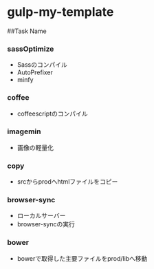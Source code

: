 # gulp-my-template

##Task Name
### sassOptimize
* Sassのコンパイル
* AutoPrefixer
* minfy

### coffee
* coffeescriptのコンパイル

### imagemin
* 画像の軽量化

### copy
* srcからprodへhtmlファイルをコピー

### browser-sync
* ローカルサーバー
* browser-syncの実行

### bower
* bowerで取得した主要ファイルをprod/libへ移動